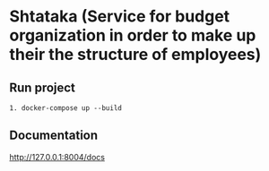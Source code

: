 # Shtataka (Service for budget organization in order to make up their the structure of employees)
## Run project
    1. docker-compose up --build

## Documentation
http://127.0.0.1:8004/docs